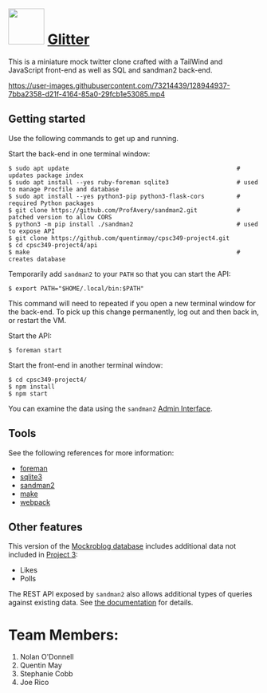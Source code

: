 # <img src="https://user-images.githubusercontent.com/73214439/128945979-b4e2fb92-c232-4665-a1ea-8902da315826.png" width="72" height="72"> [Glitter](https://github.com/quentinmay/cpsc349-project4)
This is a miniature mock twitter clone crafted with a TailWind and JavaScript front-end as well as SQL and sandman2 back-end.

https://user-images.githubusercontent.com/73214439/128944937-7bba2358-d21f-4164-85a0-29fcb1e53085.mp4




## Getting started

Use the following commands to get up and running.

Start the back-end in one terminal window:

```shell-session
$ sudo apt update                                               # updates package index
$ sudo apt install --yes ruby-foreman sqlite3                   # used to manage Procfile and database
$ sudo apt install --yes python3-pip python3-flask-cors         # required Python packages
$ git clone https://github.com/ProfAvery/sandman2.git           # patched version to allow CORS
$ python3 -m pip install ./sandman2                             # used to expose API
$ git clone https://github.com/quentinmay/cpsc349-project4.git
$ cd cpsc349-project4/api
$ make                                                          # creates database
```

Temporarily add `sandman2` to your `PATH` so that you can start the API:

```shell-session
$ export PATH="$HOME/.local/bin:$PATH"
```

This command will need to repeated if you open a new terminal window for the
back-end. To pick up this change permanently, log out and then back in, or
restart the VM.

Start the API:

```shell-session
$ foreman start
```

Start the front-end in another terminal window:

```shell-session
$ cd cpsc349-project4/
$ npm install
$ npm start
```

You can examine the data using the `sandman2`
[Admin Interface](http://localhost:5000/admin).

## Tools

See the following references for more information:

* [foreman](https://ddollar.github.io/foreman/)
* [sqlite3](https://sqlite.org/cli.html)
* [sandman2](https://github.com/jeffknupp/sandman2)
* [make](https://en.wikipedia.org/wiki/Makefile)
* [webpack](https://webpack.js.org/)


## Other features

This version of the [Mockroblog database](./api/mockroblog.sql) includes
additional data not included in
[Project 3](https://github.com/ProfAvery/cpsc349-project3):

 * Likes
 * Polls

The REST API exposed by `sandman2` also allows additional types of queries
against existing data. See
[the documentation](https://pythonhosted.org/sandman2/interacting.html) for
details.

# Team Members:
1. Nolan O'Donnell
2. Quentin May
3. Stephanie Cobb
4. Joe Rico
